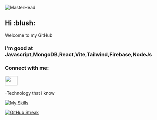 
![MasterHead]([https://i.ibb.co/xfnPXTL/3357954.jpg](https://i.ibb.co/Bf76fFF/Screenshot-2023-12-11-162722.png))

<h2> Hi :blush: </h2>
Welcome to my GitHub 


<h3 align="left"> I'm good at Javascript,MongoDB,React,Vite,Tailwind,Firebase,NodeJs 
</h3>
<h3 align="left">
  Connect with me: <p>
<a href="https://www.linkedin.com/in/daiyan-salam-694967245/" target="blank"><img align="center" src="https://cdn.jsdelivr.net/npm/simple-icons@3.0.1/icons/linkedin.svg" alt="" height="30" width="40" /></a>
</p> </h3>



-Technology that i know 


[![My Skills](https://skillicons.dev/icons?i=js,html,css,firebase,github,nodejs,react,vite,vscode,mongodb)](https://skillicons.dev)

[![GitHub Streak](https://streak-stats.demolab.com?user=whoiswajid&theme=rose-pine)](https://git.io/streak-stats)
